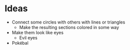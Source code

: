 # Ideas

- Connect some circles with others with lines or triangles
  - Make the resulting sections colored in some way
- Make them look like eyes
  - Evil eyes
- Pokébal
